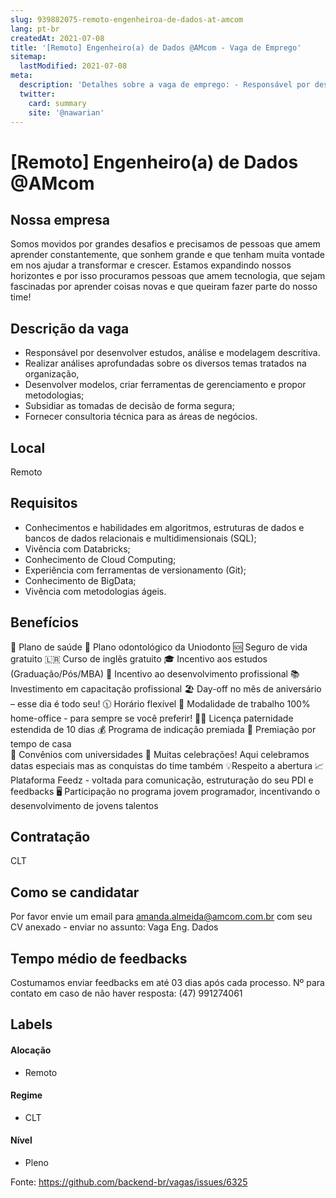 ```yaml
---
slug: 939882075-remoto-engenheiroa-de-dados-at-amcom
lang: pt-br
createdAt: 2021-07-08
title: '[Remoto] Engenheiro(a) de Dados @AMcom - Vaga de Emprego'
sitemap:
  lastModified: 2021-07-08
meta:
  description: 'Detalhes sobre a vaga de emprego: - Responsável por desenvolver estudos, análise e modelagem descritiva. - Realizar análises aprofundadas sobre os diversos temas tratados na organização, - Desenvolver modelos, criar ferramentas de gerenciamento e propor metodologias; - Subsidiar as tomadas de decisão de forma segura; - Fornecer consultoria técnica para as áreas de negócios.'
  twitter:
    card: summary
    site: '@nawarian'
---
```


# [Remoto] Engenheiro(a) de Dados @AMcom

## Nossa empresa
Somos movidos por grandes desafios e precisamos de pessoas que amem aprender constantemente, que sonhem grande e que tenham muita vontade em nos ajudar a transformar e crescer.
Estamos expandindo nossos horizontes e por isso procuramos pessoas que amem tecnologia, que sejam fascinadas por aprender coisas novas e que queiram fazer parte do nosso time!

## Descrição da vaga
- Responsável por desenvolver estudos, análise e modelagem descritiva.
- Realizar análises aprofundadas sobre os diversos temas tratados na organização,
- Desenvolver modelos, criar ferramentas de gerenciamento e propor metodologias;
- Subsidiar as tomadas de decisão de forma segura;
- Fornecer consultoria técnica para as áreas de negócios.

## Local
Remoto 

## Requisitos
- Conhecimentos e habilidades em algoritmos, estruturas de dados e bancos de dados relacionais e multidimensionais (SQL);
- Vivência com Databricks;
- Conhecimento de Cloud Computing;
- Experiência com ferramentas de versionamento (Git);
- Conhecimento de BigData;
- Vivência com metodologias ágeis.


## Benefícios
🏥 Plano de saúde 
🦷 Plano odontológico da Uniodonto 
🆘 Seguro de vida gratuito
🇱🇷 Curso de inglês gratuito
🎓 Incentivo aos estudos (Graduação/Pós/MBA) 
🎯 Incentivo ao desenvolvimento profissional
📚 Investimento em capacitação profissional
🏖️ Day-off no mês de aniversário – esse dia é todo seu!
🕦 Horário flexível
🏡 Modalidade de trabalho 100% home-office - para sempre se você preferir!
🧑‍🍼 Licença paternidade estendida de 10 dias
💰 Programa de indicação premiada 
🎉 Premiação por tempo de casa  
🏫 Convênios com universidades
🥳 Muitas celebrações! Aqui celebramos datas especiais mas as conquistas do time também
💡Respeito a abertura
📈 Plataforma Feedz - voltada para comunicação, estruturação do seu PDI e feedbacks
🖥️ Participação no programa jovem programador, incentivando o desenvolvimento de jovens talentos

## Contratação
CLT

## Como se candidatar
Por favor envie um email para amanda.almeida@amcom.com.br com seu CV anexado - enviar no assunto: Vaga Eng. Dados

## Tempo médio de feedbacks
Costumamos enviar feedbacks em até 03 dias após cada processo.
Nº para contato em caso de não haver resposta: (47) 991274061

## Labels
<!-- retire os labels que não fazem sentido à vaga -->

#### Alocação
- Remoto

#### Regime
- CLT

#### Nível
- Pleno







Fonte: https://github.com/backend-br/vagas/issues/6325
